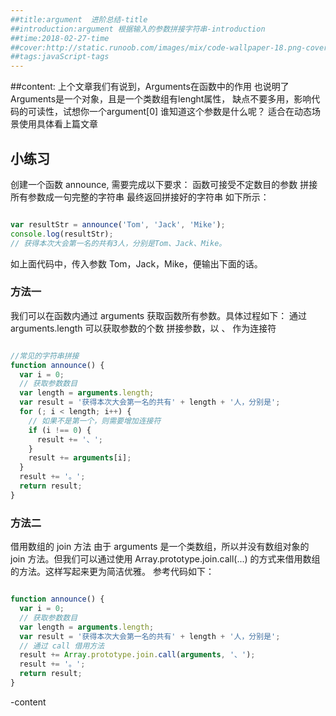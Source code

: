 ```yaml
---
##title:argument  进阶总结-title
##introduction:argument 根据输入的参数拼接字符串-introduction
##time:2018-02-27-time
##cover:http://static.runoob.com/images/mix/code-wallpaper-18.png-cover
##tags:javaScript-tags
---
```

##content:
上个文章我们有说到，Arguments在函数中的作用
也说明了Arguments是一个对象，且是一个类数组有lenght属性，
缺点不要多用，影响代码的可读性，试想你一个argument[0]
谁知道这个参数是什么呢？
适合在动态场景使用具体看上篇文章
## 小练习

创建一个函数 announce, 需要完成以下要求：
函数可接受不定数目的参数
拼接所有参数成一句完整的字符串
最终返回拼接好的字符串
如下所示：

```JavaScript

var resultStr = announce('Tom', 'Jack', 'Mike');
console.log(resultStr);  
// 获得本次大会第一名的共有3人，分别是Tom、Jack、Mike。

```
如上面代码中，传入参数 Tom，Jack，Mike，便输出下面的话。
### 方法一

我们可以在函数内通过 arguments 获取函数所有参数。具体过程如下：
通过 arguments.length 可以获取参数的个数
拼接参数，以 、 作为连接符
 ```JavaScript
 
 //常见的字符串拼接
 function announce() {
   var i = 0;
   // 获取参数数目
   var length = arguments.length;
   var result = '获得本次大会第一名的共有' + length + '人，分别是';
   for (; i < length; i++) {
     // 如果不是第一个，则需要增加连接符
     if (i !== 0) {
       result += '、';
     }
     result += arguments[i];
   }
   result += '。';
   return result;
 }
 
```
### 方法二

借用数组的 join 方法
由于 arguments 是一个类数组，所以并没有数组对象的 join 方法。但我们可以通过使用 Array.prototype.join.call(...) 的方式来借用数组的方法。这样写起来更为简洁优雅。
参考代码如下：

```JavaScript

function announce() {
  var i = 0;
  // 获取参数数目
  var length = arguments.length;
  var result = '获得本次大会第一名的共有' + length + '人，分别是';
  // 通过 call 借用方法
  result += Array.prototype.join.call(arguments, '、');
  result += '。';
  return result;
}

```
-content
